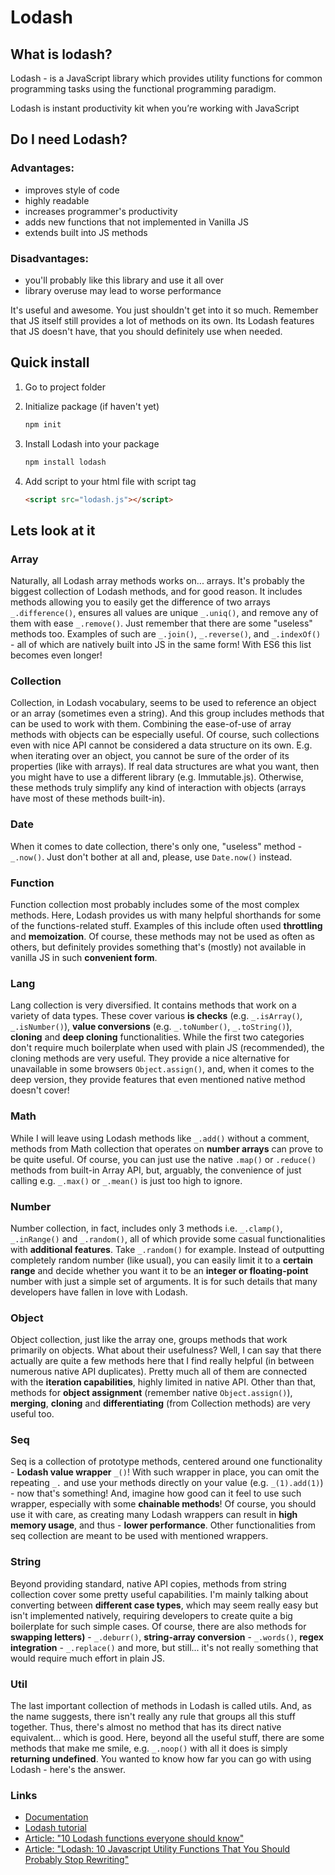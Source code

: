 
# Lodash

## What is lodash?

Lodash - is a JavaScript library which provides utility functions for common programming tasks using the functional programming paradigm.

Lodash is instant productivity kit when you’re working with JavaScript

## Do I need Lodash?

### Advantages:
* improves style of code
* highly readable
* increases programmer's productivity
* adds new functions that not implemented in Vanilla JS
* extends built into JS methods

### Disadvantages:
* you'll probably like this library and use it all over
* library overuse may lead to worse performance

It's useful and awesome. You just shouldn't get into it so much. Remember that JS itself still provides a lot of methods on its own. Its Lodash features that JS doesn't have, that you should definitely use when needed.

## Quick install

1. Go to project folder

2. Initialize package (if haven't yet)

	```bash
	npm init
	```

3. Install Lodash into your package

	```bash
	npm install lodash
	```
4. Add script to your html file with script tag

	```html
	<script src="lodash.js"></script>
	```

## Lets look at it

### Array

Naturally, all Lodash array methods works on... arrays. It's probably the biggest collection of Lodash methods, and for good reason. It includes methods allowing you to easily get the difference of two arrays `_.difference()`, ensures all values are unique `_.uniq()`, and remove any of them with ease `_.remove()`. Just remember that there are some "useless" methods too. Examples of such are `_.join()`, `_.reverse()`, and `_.indexOf()` - all of which are natively built into JS in the same form! With ES6 this list becomes even longer!

### Collection

Collection, in Lodash vocabulary, seems to be used to reference an object or an array (sometimes even a string). And this group includes methods that can be used to work with them. Combining the ease-of-use of array methods with objects can be especially useful. Of course, such collections even with nice API cannot be considered a data structure on its own. E.g. when iterating over an object, you cannot be sure of the order of its properties (like with arrays). If real data structures are what you want, then you might have to use a different library (e.g. Immutable.js). Otherwise, these methods truly simplify any kind of interaction with objects (arrays have most of these methods built-in).

### Date

When it comes to date collection, there's only one, "useless" method -  `_.now()`. Just don't bother at all and, please, use  `Date.now()`  instead.


### Function

Function collection most probably includes some of the most complex methods. Here, Lodash provides us with many helpful shorthands for some of the functions-related stuff. Examples of this include often used  **throttling** and  **memoization**. Of course, these methods may not be used as often as others, but definitely provides something that's (mostly) not available in vanilla JS in such  **convenient form**.

### Lang

Lang collection is very diversified. It contains methods that work on a variety of data types. These cover various  **is checks**  (e.g.  `_.isArray()`_,_ `_.isNumber()`),  **value conversions**  (e.g.  `_.toNumber()`,  `_.toString()`),  **cloning**  and  **deep cloning**  functionalities. While the first two categories don't require much boilerplate when used with plain JS (recommended), the cloning methods are very useful. They provide a nice alternative for unavailable in some browsers  `Object.assign()`, and, when it comes to the deep version, they provide features that even mentioned native method doesn't cover!

### Math

While I will leave using Lodash methods like  `_.add()`  without a comment, methods from Math collection that operates on  **number arrays**  can prove to be quite useful. Of course, you can just use the native  `.map()`  or  `.reduce()`  methods from built-in Array API, but, arguably, the convenience of just calling e.g.  `_.max()`  or  `_.mean()`  is just too high to ignore.

### Number

Number collection, in fact, includes only 3 methods i.e.  `_.clamp()`,  `_.inRange()`  and  `_.random()`, all of which provide some casual functionalities with  **additional features**. Take  `_.random()`  for example. Instead of outputting completely random number (like usual), you can easily limit it to a  **certain range**  and decide whether you want it to be an  **integer or floating-point**  number with just a simple set of arguments. It is for such details that many developers have fallen in love with Lodash.

### Object

Object collection, just like the array one, groups methods that work primarily on objects. What about their usefulness? Well, I can say that there actually are quite a few methods here that I find really helpful (in between numerous native API duplicates). Pretty much all of them are connected with the  **iteration capabilities**, highly limited in native API. Other than that, methods for  **object assignment**  (remember native  `Object.assign()`),  **merging**,  **cloning**  and  **differentiating**  (from Collection methods) are very useful too.

### Seq

Seq is a collection of prototype methods, centered around one functionality -  **Lodash value wrapper**  `_()`! With such wrapper in place, you can omit the repeating  `_.`  and use your methods directly on your value (e.g.  `_(1).add(1)`) - now that's something! And, imagine how good can it feel to use such wrapper, especially with some  **chainable methods**! Of course, you should use it with care, as creating many Lodash wrappers can result in  **high memory usage**, and thus -  **lower performance**. Other functionalities from seq collection are meant to be used with mentioned wrappers.

### String

Beyond providing standard, native API copies, methods from string collection cover some pretty useful capabilities. I'm mainly talking about converting between  **different case types**, which may seem really easy but isn't implemented natively, requiring developers to create quite a big boilerplate for such simple cases.  Of course, there are also methods for **swapping letters)** - `_.deburr()`,  **string-array conversion** - `_.words()`,  **regex integration** - `_.replace()`  and more, but still... it's not really something that would require much effort in plain JS.

### Util

The last important collection of methods in Lodash is called utils. And, as the name suggests, there isn't really any rule that groups all this stuff together. Thus, there's almost no method that has its direct native equivalent... which is good. Here, beyond all the useful stuff, there are some methods that make me smile, e.g.  `_.noop()`  with all it does is simply  **returning undefined**. You wanted to know how far you can go with using Lodash - here's the answer.

### Links
- [Documentation](https://lodash.com/docs/4.17.15)
- [Lodash tutorial](http://zetcode.com/javascript/lodash/)
- [Article: "10 Lodash functions everyone should know"](https://medium.com/voobans-tech-stories/10-lodash-functions-everyone-should-know-334b372aec5d)
- [Article: "Lodash: 10 Javascript Utility Functions That You Should Probably Stop Rewriting"](https://colintoh.com/blog/lodash-10-javascript-utility-functions-stop-rewriting)
